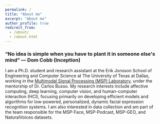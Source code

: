 ```yaml
---
permalink: /
title: "About me"
excerpt: "About me"
author_profile: true
redirect_from: 
  - /about/
  - /about.html
---
```


### “No idea is simple when you have to plant it in someone else's mind” — Dom Cobb (Inception)

I am a Ph.D. student and research assistant at the Erik Jonsson School of Engineering and Computer Science at The University of Texas at Dallas,
working in the [Multimodal Signal Processing (MSP) Laboratory](https://ecs.utdallas.edu/research/researchlabs/msp-lab/), under the mentorship of Dr. Carlos Busso.  My research interests include affective computing, deep learning, computer vision, and human-computer interaction (HCI), focusing primarily on developing efficient models and algorithms for low-powered, personalized, dynamic facial expression recognition systems. I am also interested in data collection and am part of the team responsible for the MSP-Face, MSP-Podcast, MSP-GEO, and NaturalVoices datasets.



